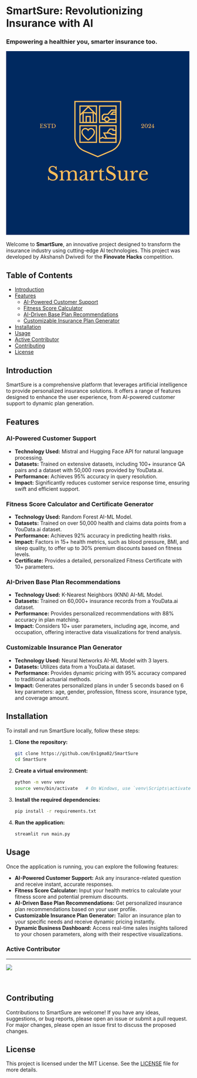 # SmartSure: Revolutionizing Insurance with AI
### Empowering a healthier you, smarter insurance too. 

![](https://raw.githubusercontent.com/En1gma02/SmartSure/refs/heads/main/images/SmartSure_logo.png)

Welcome to **SmartSure**, an innovative project designed to transform the insurance industry using cutting-edge AI technologies. This project was developed by Akshansh Dwivedi for the **Finovate Hacks** competition.

## Table of Contents

- [Introduction](#introduction)
- [Features](#features)
  - [AI-Powered Customer Support](#ai-powered-customer-support)
  - [Fitness Score Calculator](#fitness-score-calculator)
  - [AI-Driven Base Plan Recommendations](#ai-driven-base-plan-recommendations)
  - [Customizable Insurance Plan Generator](#customizable-insurance-plan-generator)
- [Installation](#installation)
- [Usage](#usage)
- [Active Contributor](#active-contributor)
- [Contributing](#contributing)
- [License](#license)

## Introduction

SmartSure is a comprehensive platform that leverages artificial intelligence to provide personalized insurance solutions. It offers a range of features designed to enhance the user experience, from AI-powered customer support to dynamic plan generation.

## Features

### AI-Powered Customer Support

- **Technology Used:** Mistral and Hugging Face API for natural language processing.
- **Datasets:** Trained on extensive datasets, including 100+ insurance QA pairs and a dataset with 50,000 rows provided by YouData.ai.
- **Performance:** Achieves 95% accuracy in query resolution.
- **Impact:** Significantly reduces customer service response time, ensuring swift and efficient support.

### Fitness Score Calculator and Certificate Generator

- **Technology Used:** Random Forest AI-ML Model.
- **Datasets:** Trained on over 50,000 health and claims data points from a YouData.ai dataset.
- **Performance:** Achieves 92% accuracy in predicting health risks.
- **Impact:** Factors in 15+ health metrics, such as blood pressure, BMI, and sleep quality, to offer up to 30% premium discounts based on fitness levels.
- **Certificate:** Provides a detailed, personalized Fitness Certificate with 10+ parameters.

### AI-Driven Base Plan Recommendations

- **Technology Used:** K-Nearest Neighbors (KNN) AI-ML Model.
- **Datasets:** Trained on 60,000+ insurance records from a YouData.ai dataset.
- **Performance:** Provides personalized recommendations with 88% accuracy in plan matching.
- **Impact:** Considers 10+ user parameters, including age, income, and occupation, offering interactive data visualizations for trend analysis.

### Customizable Insurance Plan Generator

- **Technology Used:** Neural Networks AI-ML Model with 3 layers.
- **Datasets:** Utilizes data from a YouData.ai dataset.
- **Performance:** Provides dynamic pricing with 95% accuracy compared to traditional actuarial methods.
- **Impact:** Generates personalized plans in under 5 seconds based on 6 key parameters: age, gender, profession, fitness score, insurance type, and coverage amount.

## Installation

To install and run SmartSure locally, follow these steps:

1.  **Clone the repository:**
    ```bash
    git clone https://github.com/En1gma02/SmartSure
    cd SmartSure
    ```
2.  **Create a virtual environment:**
    ```bash
    python -m venv venv
    source venv/bin/activate   # On Windows, use `venv\Scripts\activate`
    ```
3.  **Install the required dependencies:**
    ```bash
    pip install -r requirements.txt
    ```
4.  **Run the application:**
    ```bash
    streamlit run main.py
    ```

## Usage

Once the application is running, you can explore the following features:

-   **AI-Powered Customer Support:** Ask any insurance-related question and receive instant, accurate responses.
-   **Fitness Score Calculator:** Input your health metrics to calculate your fitness score and potential premium discounts.
-   **AI-Driven Base Plan Recommendations:** Get personalized insurance plan recommendations based on your user profile.
-   **Customizable Insurance Plan Generator:** Tailor an insurance plan to your specific needs and receive dynamic pricing instantly.
-   **Dynamic Business Dashboard:** Access real-time sales insights tailored to your chosen parameters, along with their respective visualizations.

### Active Contributor 
<hr>
<p align="start">
<a  href="https://github.com/En1gma02/SmartSure/graphs/contributors">
  <img src="https://contrib.rocks/image?repo=En1gma02/SmartSure"/>
</a>
</p>
</br>

## Contributing

Contributions to SmartSure are welcome! If you have any ideas, suggestions, or bug reports, please open an issue or submit a pull request. For major changes, please open an issue first to discuss the proposed changes.

## License

This project is licensed under the MIT License. See the [LICENSE](LICENSE) file for more details.
